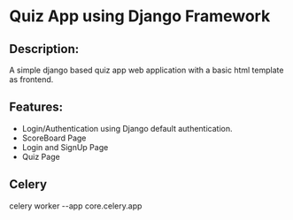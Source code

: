# Quiz App using Django Framework

## Description:
A simple django based quiz app web application with a basic html template as frontend.

## Features:
- Login/Authentication using Django default authentication.
- ScoreBoard Page
- Login and SignUp Page
- Quiz Page


## Celery
celery worker --app core.celery.app